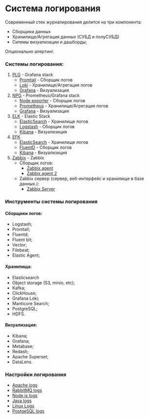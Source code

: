 # Система логирования

Современный стек журналирования делится на три компонента:

- Сборщики данных
- Хранилище/Агрегация данных (СУБД и полуСУБД)
- Ситемы визуализации и дашборды;

Опционально алертинг.

### Системы логирования:

1. [PLG](https://grafana.com/products/cloud/logs/) - Grafana stack
    - [Promtail](https://grafana.com/docs/loki/latest/send-data/promtail/) - Сборщик логов
    - [Loki](https://grafana.com/docs/loki/latest/) - Хранилище/Агрегация логов
    - [Grafana](https://grafana.com/docs/grafana/latest/) - Визуализация
2. [NPG](https://grafana.com/products/cloud/logs/) - Prometheus/Grafana stack
    - [Node exporter](https://prometheus.io/docs/guides/node-exporter/) - Сборщик логов
    - [Prometheus](https://prometheus.io/docs/introduction/overview/) - Хранилище/Агрегация логов
    - [Grafana](https://grafana.com/docs/grafana/latest/) - Визуализация
3. [ELK](https://www.elastic.co/elastic-stack) - Elastic Stack
    - [ElasticSearch](https://www.elastic.co/elasticsearch) - Хранилище логов
    - [Logstash](https://www.elastic.co/logstash) - Сборщик логов
    - [Kibana](https://www.elastic.co/kibana) - Визуализиция
4. [EFK](https://github.com/giefferre/EFK-stack)
    - [ElasticSearch](https://www.elastic.co/elasticsearch) - Хранилище логов
    - [FluentD](https://www.fluentd.org/) - Сборщик логов
    - [Kibana](https://www.elastic.co/kibana) - Визуализиция
5. [Zabbix](https://www.zabbix.com/ru) - Zabbix
    - Сборщик логов:
      - [Zabbix agent](https://www.zabbix.com/documentation/6.4/ru/manual/concepts/agent)
      - [Zabbix agent 2](https://www.zabbix.com/documentation/6.4/ru/manual/concepts/agent2)
    - Zabbix сервер (сервер, веб-интерфейс и хранилище в базе данных.):
      - [Zabbix Server](https://www.zabbix.com/documentation/6.4/ru/manual/concepts/server)

### Инструменты системы логирования

#### Сборщики логов:

- Logstash;
- Promtail;
- Fluentd;
- Fluent bit;
- Vector;
- Filebeat;
- Elastic Agent;

#### Хранилища:

- Elasticsearch
- Object storage (S3, minio, etc);
- Kafka;
- ClickHouse;
- Grafana Loki;
- Manticore Search;
- PostgreSQL;
- HDFS.

#### Визуализация:

- Kibana;
- Grafana;
- Metabase;
- Redash;
- Apache Superset;
- DataLens.

### Настройки логирования

- [Apache logs](https://sematext.com/blog/apache-logs/)
- [RabbitMQ logs](https://sematext.com/blog/rabbitmq-logs/)
- [Node.js logs](https://sematext.com/blog/node-js-logging/)
- [Java logs](https://sematext.com/blog/java-logging/)
- [Linux Logs](https://sematext.com/blog/linux-logs/)
- [PostgeSQL logs](https://sematext.com/blog/postgresql-logs/)
